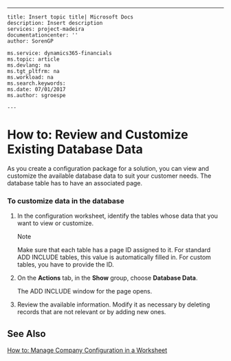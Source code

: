---
    title: Insert topic title| Microsoft Docs
    description: Insert description
    services: project-madeira
    documentationcenter: ''
    author: SorenGP

    ms.service: dynamics365-financials
    ms.topic: article
    ms.devlang: na
    ms.tgt_pltfrm: na
    ms.workload: na
    ms.search.keywords:
    ms.date: 07/01/2017
    ms.author: sgroespe

    ---
# How to: Review and Customize Existing Database Data
As you create a configuration package for a solution, you can view and customize the available database data to suit your customer needs. The database table has to have an associated page.  
  
### To customize data in the database  
  
1.  In the configuration worksheet, identify the tables whose data that you want to view or customize.  
  
    > [!NOTE]  
    >  Make sure that each table has a page ID assigned to it. For standard ADD INCLUDE<!--[!INCLUDE[navnow](../../includes/navnow_md.md)]--> tables, this value is automatically filled in. For custom tables, you have to provide the ID.  
  
2.  On the **Actions** tab, in the **Show** group, choose **Database Data**.  
  
     The ADD INCLUDE<!--[!INCLUDE[navnow](../../includes/navnow_md.md)]--> window for the page opens.  
  
3.  Review the available information. Modify it as necessary by deleting records that are not relevant or by adding new ones.  
  
## See Also  
 [How to: Manage Company Configuration in a Worksheet](../how-to-manage-company-configuration-in-a-worksheet.md)